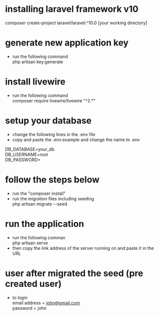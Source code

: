 # installing laravel framework v10
composer create-project laravel/laravel:^10.0 [your working directory]

# generate new application key
- run the following command <br>
php artisan key:generate

# install livewire
- run the following command <br>
composer require livewire/livewire "^2.*"

# setup your database 
- change the following lines in the .env file
- copy and paste the .env.example and change the name to .env

DB_DATABASE=your_db <br>
DB_USERNAME=root <br>
DB_PASSWORD=


# follow the steps below
- run the "composer install"
- run the migration files including seeding <br>
php artisan migrate --seed

# run the application
- run the following comman <br>
php artisan serve
- then copy the link address of the server running on and paste it in the URL

# user after migrated the seed (pre created user)
- to login <br>
email address = john@gmail.com <br>
password = john
